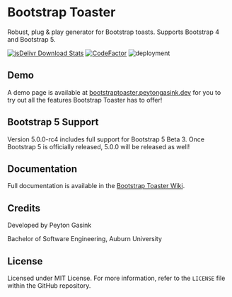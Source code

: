 # Bootstrap Toaster
Robust, plug &amp; play generator for Bootstrap toasts. Supports Bootstrap 4 and Bootstrap 5.

[![jsDelivr Download Stats](https://data.jsdelivr.com/v1/package/npm/bootstrap-toaster/badge?style=rounded)](https://www.jsdelivr.com/package/npm/bootstrap-toaster)
[![CodeFactor](https://www.codefactor.io/repository/github/peytonrg/bootstraptoaster/badge)](https://www.codefactor.io/repository/github/peytonrg/bootstraptoaster)
![deployment](https://github.com/PeytonRG/BootstrapToaster/workflows/deployment/badge.svg)

## Demo
A demo page is available at [bootstraptoaster.peytongasink.dev](https://bootstraptoaster.peytongasink.dev) for you to try out all the features Bootstrap Toaster has to offer!

## Bootstrap 5 Support
Version 5.0.0-rc4 includes full support for Bootstrap 5 Beta 3. Once Bootstrap 5 is officially released, 5.0.0 will be released as well!

## Documentation
Full documentation is available in the [Bootstrap Toaster Wiki](https://github.com/PeytonRG/BootstrapToaster/wiki).

## Credits
Developed by Peyton Gasink

Bachelor of Software Engineering, Auburn University

## License
Licensed under MIT License. For more information, refer to the `LICENSE` file within the GitHub repository.
